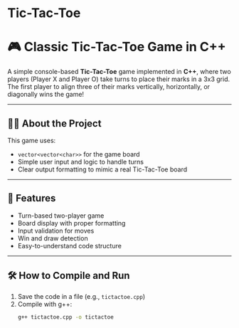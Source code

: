 # Tic-Tac-Toe
# 🎮 Classic Tic-Tac-Toe Game in C++

A simple console-based **Tic-Tac-Toe** game implemented in **C++**, where two players (Player X and Player O) take turns to place their marks in a 3x3 grid. The first player to align three of their marks vertically, horizontally, or diagonally wins the game!

---

## 👨‍💻 About the Project

This game uses:
- `vector<vector<char>>` for the game board
- Simple user input and logic to handle turns
- Clear output formatting to mimic a real Tic-Tac-Toe board

---

## 🎯 Features

- Turn-based two-player game
- Board display with proper formatting
- Input validation for moves
- Win and draw detection
- Easy-to-understand code structure

---

## 🛠️ How to Compile and Run

1. Save the code in a file (e.g., `tictactoe.cpp`)
2. Compile with g++:
   ```bash
   g++ tictactoe.cpp -o tictactoe
